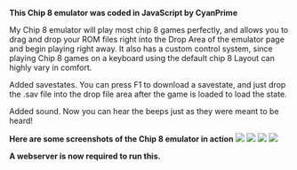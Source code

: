 <b>This Chip 8 emulator was coded in JavaScript by CyanPrime</b>

<p>My Chip 8 emulator will play most chip 8 games perfectly, and allows you to drag 
and drop your ROM files right into the Drop Area of the emulator page and begin 
playing right away. It also has a custom control system, since playing Chip 8 
games on a keyboard using the default chip 8 Layout can highly vary in comfort.</p>

<p>Added savestates. You can press F1 to download a savestate, and just drop the 
.sav file into the drop file area after the game is loaded to load the state.</p>

<p>Added sound. Now you can hear the beeps just as they were meant to be heard!</p>

<b>Here are some screenshots of the Chip 8 emulator in action</b>
<img src="http://deving-designs.com/screenshots/chip-8-ss/chip-8-pic-1.png" /> 
<img src="http://deving-designs.com/screenshots/chip-8-ss/chip-8-pic-2.png" /> 
<img src="http://deving-designs.com/screenshots/chip-8-ss/chip-8-pic-3.png" /> 
<img src="http://deving-designs.com/screenshots/chip-8-ss/chip-8-pic-4.png" /> 

<b>A webserver is now required to run this.</b>